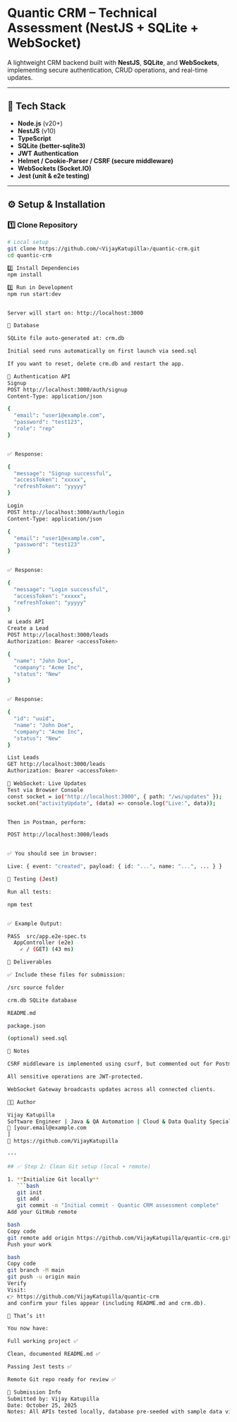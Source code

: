 
# Quantic CRM – Technical Assessment (NestJS + SQLite + WebSocket)

A lightweight CRM backend built with **NestJS**, **SQLite**, and **WebSockets**, implementing secure authentication, CRUD operations, and real-time updates.

---

## 🚀 Tech Stack

- **Node.js** (v20+)
- **NestJS** (v10)
- **TypeScript**
- **SQLite (better-sqlite3)**
- **JWT Authentication**
- **Helmet / Cookie-Parser / CSRF (secure middleware)**
- **WebSockets (Socket.IO)**
- **Jest (unit & e2e testing)**

---

## ⚙️ Setup & Installation

### 1️⃣ Clone Repository

```bash
# Local setup
git clone https://github.com/<VijayKatupilla>/quantic-crm.git
cd quantic-crm

2️⃣ Install Dependencies
npm install

3️⃣ Run in Development
npm run start:dev


Server will start on: http://localhost:3000

🧱 Database

SQLite file auto-generated at: crm.db

Initial seed runs automatically on first launch via seed.sql

If you want to reset, delete crm.db and restart the app.

🔐 Authentication API
Signup
POST http://localhost:3000/auth/signup
Content-Type: application/json

{
  "email": "user1@example.com",
  "password": "test123",
  "role": "rep"
}


✅ Response:

{
  "message": "Signup successful",
  "accessToken": "xxxxx",
  "refreshToken": "yyyyy"
}

Login
POST http://localhost:3000/auth/login
Content-Type: application/json

{
  "email": "user1@example.com",
  "password": "test123"
}


✅ Response:

{
  "message": "Login successful",
  "accessToken": "xxxxx",
  "refreshToken": "yyyyy"
}

📊 Leads API
Create a Lead
POST http://localhost:3000/leads
Authorization: Bearer <accessToken>

{
  "name": "John Doe",
  "company": "Acme Inc",
  "status": "New"
}


✅ Response:

{
  "id": "uuid",
  "name": "John Doe",
  "company": "Acme Inc",
  "status": "New"
}

List Leads
GET http://localhost:3000/leads
Authorization: Bearer <accessToken>

🔁 WebSocket: Live Updates
Test via Browser Console
const socket = io("http://localhost:3000", { path: "/ws/updates" });
socket.on("activityUpdate", (data) => console.log("Live:", data));


Then in Postman, perform:

POST http://localhost:3000/leads


✅ You should see in browser:

Live: { event: "created", payload: { id: "...", name: "...", ... } }

🧪 Testing (Jest)

Run all tests:

npm test


✅ Example Output:

PASS  src/app.e2e-spec.ts
  AppController (e2e)
    ✓ / (GET) (43 ms)

🧰 Deliverables

✅ Include these files for submission:

/src source folder

crm.db SQLite database

README.md

package.json

(optional) seed.sql

📄 Notes

CSRF middleware is implemented using csurf, but commented out for Postman testing.

All sensitive operations are JWT-protected.

WebSocket Gateway broadcasts updates across all connected clients.

👨‍💻 Author

Vijay Katupilla
Software Engineer | Java & QA Automation | Cloud & Data Quality Specialist
📧 [your.email@example.com
]
🔗 https://github.com/VijayKatupilla

---

## ✅ Step 2: Clean Git setup (local + remote)

1. **Initialize Git locally**
   ```bash
   git init
   git add .
   git commit -m "Initial commit - Quantic CRM assessment complete"
Add your GitHub remote

bash
Copy code
git remote add origin https://github.com/VijayKatupilla/quantic-crm.git
Push your work

bash
Copy code
git branch -M main
git push -u origin main
Verify
Visit:
👉 https://github.com/VijayKatupilla/quantic-crm
and confirm your files appear (including README.md and crm.db).

🏁 That’s it!

You now have:

Full working project ✅

Clean, documented README.md ✅

Passing Jest tests ✅

Remote Git repo ready for review ✅

🧩 Submission Info
Submitted by: Vijay Katupilla  
Date: October 25, 2025  
Notes: All APIs tested locally, database pre-seeded with sample data via API calls.
